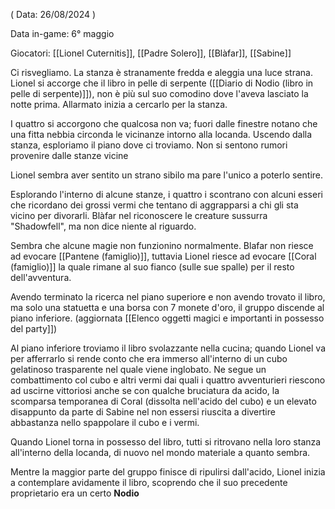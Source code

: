( Data: 26/08/2024 )

Data in-game: 6° maggio

Giocatori: [[Lionel Cuternitis]], [[Padre Solero]], [[Blàfar]], [[Sabine]]

Ci risvegliamo. La stanza è stranamente fredda e aleggia una luce strana.
Lionel si accorge che il libro in pelle di serpente ([[Diario di Nodio (libro in pelle di serpente)]]), non è più sul suo comodino dove l'aveva lasciato la notte prima.
Allarmato inizia a cercarlo per la stanza.

I quattro si accorgono che qualcosa non va; fuori dalle finestre notano che una fitta nebbia circonda le vicinanze intorno alla locanda.
Uscendo dalla stanza, esploriamo il piano dove ci troviamo. 
Non si sentono rumori provenire dalle stanze vicine

Lionel sembra aver sentito un strano sibilo ma pare l'unico a poterlo sentire.

Esplorando l'interno di alcune stanze, i quattro i scontrano con alcuni esseri che ricordano dei grossi vermi che tentano di aggrapparsi a chi gli sta vicino per divorarli.
Blàfar nel riconoscere le creature sussurra "Shadowfell", ma non dice niente al riguardo.

Sembra che alcune magie non funzionino normalmente. Blafar non riesce ad evocare [[Pantene (famiglio)]], tuttavia Lionel riesce ad evocare [[Coral (famiglio)]] la quale rimane al suo fianco (sulle sue spalle) per il resto dell'avventura.

Avendo terminato la ricerca nel piano superiore e non avendo trovato il libro, ma solo una statuetta e una borsa con 7 monete d'oro, il gruppo discende al piano inferiore. (aggiornata [[Elenco oggetti magici e importanti in possesso del party]])

Al piano inferiore troviamo il libro svolazzante nella cucina; quando Lionel va per afferrarlo si rende conto che era immerso all'interno di un cubo gelatinoso trasparente nel quale viene inglobato.
Ne segue un combattimento col cubo e altri vermi dai quali i quattro avventurieri riescono ad uscirne vittoriosi anche se con qualche bruciatura da acido, la scomparsa temporanea di Coral (dissolta nell'acido del cubo) e un elevato disappunto da parte di Sabine nel non essersi riuscita a divertire abbastanza nello spappolare il cubo e i vermi.

Quando Lionel torna in possesso del libro, tutti si ritrovano nella loro stanza all'interno della locanda, di nuovo nel mondo materiale a quanto sembra.

Mentre la maggior parte del gruppo finisce di ripulirsi dall'acido, Lionel inizia a contemplare avidamente il libro, scoprendo che il suo precedente proprietario era un certo **Nodio**


